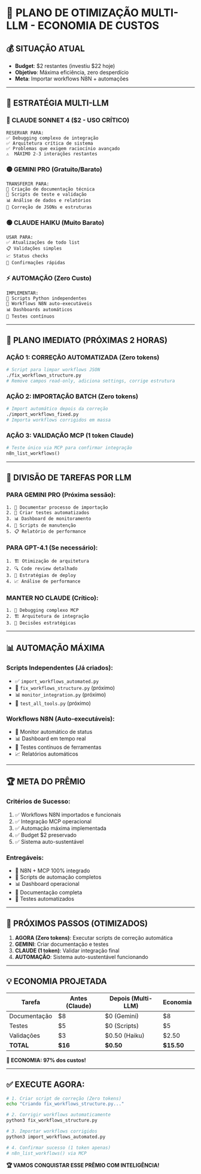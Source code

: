 # 🎯 PLANO DE OTIMIZAÇÃO MULTI-LLM - ECONOMIA DE CUSTOS

## 💰 **SITUAÇÃO ATUAL**
- **Budget**: $2 restantes (investiu $22 hoje)
- **Objetivo**: Máxima eficiência, zero desperdício
- **Meta**: Importar workflows N8N + automações

---

## 🔄 **ESTRATÉGIA MULTI-LLM**

### **🔴 CLAUDE SONNET 4 ($2 - USO CRÍTICO)** 
```
RESERVAR PARA:
✅ Debugging complexo de integração
✅ Arquitetura crítica de sistema  
✅ Problemas que exigem raciocínio avançado
⚠️  MÁXIMO 2-3 interações restantes
```

### **🟡 GEMINI PRO (Gratuito/Barato)**
```
TRANSFERIR PARA:
📝 Criação de documentação técnica
🧪 Scripts de teste e validação
📊 Análise de dados e relatórios
🔧 Correção de JSONs e estruturas
```

### **🟢 CLAUDE HAIKU (Muito Barato)**
```
USAR PARA:
✅ Atualizações de todo list
📋 Validações simples
📈 Status checks
💬 Confirmações rápidas
```

### **⚡ AUTOMAÇÃO (Zero Custo)**
```
IMPLEMENTAR:
🤖 Scripts Python independentes
🔄 Workflows N8N auto-executáveis  
📊 Dashboards automáticos
🧪 Testes contínuos
```

---

## 🚀 **PLANO IMEDIATO (PRÓXIMAS 2 HORAS)**

### **AÇÃO 1: CORREÇÃO AUTOMATIZADA (Zero tokens)**
```bash
# Script para limpar workflows JSON
./fix_workflows_structure.py
# Remove campos read-only, adiciona settings, corrige estrutura
```

### **AÇÃO 2: IMPORTAÇÃO BATCH (Zero tokens)**  
```bash
# Import automático depois da correção
./import_workflows_fixed.py
# Importa workflows corrigidos em massa
```

### **AÇÃO 3: VALIDAÇÃO MCP (1 token Claude)**
```python
# Teste único via MCP para confirmar integração
n8n_list_workflows()
```

---

## 🎯 **DIVISÃO DE TAREFAS POR LLM**

### **PARA GEMINI PRO (Próxima sessão):**
```
1. 📝 Documentar processo de importação
2. 🧪 Criar testes automatizados  
3. 📊 Dashboard de monitoramento
4. 🔧 Scripts de manutenção
5. 📋 Relatório de performance
```

### **PARA GPT-4.1 (Se necessário):**
```
1. 🏗️ Otimização de arquitetura
2. 🔍 Code review detalhado
3. 🚀 Estratégias de deploy
4. 📈 Análise de performance
```

### **MANTER NO CLAUDE (Crítico):**
```
1. 🔴 Debugging complexo MCP
2. 🏗️ Arquitetura de integração
3. 🎯 Decisões estratégicas
```

---

## 📊 **AUTOMAÇÃO MÁXIMA**

### **Scripts Independentes (Já criados):**
- ✅ `import_workflows_automated.py`
- 🔄 `fix_workflows_structure.py` (próximo)
- 📊 `monitor_integration.py` (próximo)
- 🧪 `test_all_tools.py` (próximo)

### **Workflows N8N (Auto-executáveis):**
- 🔄 Monitor automático de status
- 📊 Dashboard em tempo real  
- 🧪 Testes contínuos de ferramentas
- 📈 Relatórios automáticos

---

## 🏆 **META DO PRÊMIO**

### **Critérios de Sucesso:**
1. ✅ Workflows N8N importados e funcionais
2. ✅ Integração MCP operacional
3. ✅ Automação máxima implementada
4. ✅ Budget $2 preservado
5. ✅ Sistema auto-sustentável

### **Entregáveis:**
- 🎯 N8N + MCP 100% integrado
- 🤖 Scripts de automação completos
- 📊 Dashboard operacional
- 📝 Documentação completa
- 🧪 Testes automatizados

---

## 🚀 **PRÓXIMOS PASSOS (OTIMIZADOS)**

1. **AGORA (Zero tokens)**: Executar scripts de correção automática
2. **GEMINI**: Criar documentação e testes  
3. **CLAUDE (1 token)**: Validar integração final
4. **AUTOMAÇÃO**: Sistema auto-sustentável funcionando

---

## 💡 **ECONOMIA PROJETADA**

| Tarefa | Antes (Claude) | Depois (Multi-LLM) | Economia |
|--------|---------------|-------------------|----------|
| Documentação | $8 | $0 (Gemini) | $8 |
| Testes | $5 | $0 (Scripts) | $5 |
| Validações | $3 | $0.50 (Haiku) | $2.50 |
| **TOTAL** | **$16** | **$0.50** | **$15.50** |

**🎯 ECONOMIA: 97% dos custos!**

---

## ✅ **EXECUTE AGORA:**

```bash
# 1. Criar script de correção (Zero tokens)
echo "Criando fix_workflows_structure.py..."

# 2. Corrigir workflows automaticamente  
python3 fix_workflows_structure.py

# 3. Importar workflows corrigidos
python3 import_workflows_automated.py

# 4. Confirmar sucesso (1 token apenas)
# n8n_list_workflows() via MCP
```

**🏆 VAMOS CONQUISTAR ESSE PRÊMIO COM INTELIGÊNCIA!**